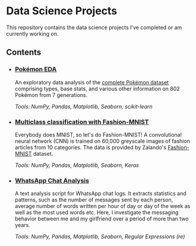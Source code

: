 # Data Science Projects
This repository contains the data science projects I've completed or am currently working on.

## Contents

- ### [Pokémon EDA](https://github.com/chris-winta/Data-Science-Projects/tree/master/Pokemon_EDA)
    An exploratory data analysis of the [complete Pokémon dataset](https://www.kaggle.com/rounakbanik/pokemon) comprising types, base stats, and various other information on 802 Pokémon from 7 generations.

    _Tools: NumPy, Pandas, Matplotlib, Seaborn, scikit-learn_

- ### [Multiclass classification with Fashion-MNIST]()
    Everybody does MNIST, so let's do Fashion-MNIST! A convolutional neural network (CNN) is trained on 60,000 greyscale images of fashion articles from 10 categories. The data is provided by Zalando's [Fashion-MNIST](https://github.com/zalandoresearch/fashion-mnist) dataset.

    _Tools: NumPy, Pandas, Matplotlib, Seaborn, Keras_

- ### [WhatsApp Chat Analysis](https://github.com/chris-winta/Data-Science-Projects/tree/master/WhatsApp_Chat_Analysis)
    A text analysis script for WhatsApp chat logs. It extracts statistics and patterns, such as the number of messages sent by each person, average number of words written per hour of day or day of the week as well as the most used words etc. Here, I investigate the messaging behavior between me and my girlfriend over a period of more than two years.

    _Tools: NumPy, Pandas, Matplotlib, Seaborn, Regular Expressions (re)_
